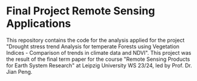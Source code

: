 # Final Project Remote Sensing Applications 
This repository contains the code for the analysis applied for the project "Drought stress trend Analysis for temperate
Forests using Vegetation Indices - Comparison of trends in climate data and NDVI". This project was the result of the final term paper for the course "Remote Sensing Products for  Earth System Research" at Leipzig University WS 23/24, led by Prof. Dr. Jian Peng.
